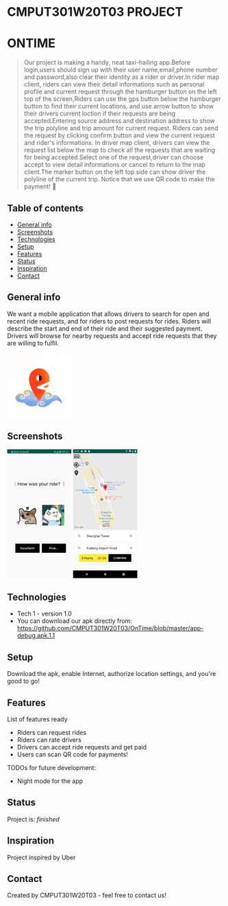# CMPUT301W20T03 PROJECT 
# ONTIME
> Our project is making a handy, neat taxi-hailing app.Before login,users should sign up with their user name,email,phone number and password,also clear their identity as a rider or driver.In rider map client, riders can view their detail informations such as personal profile and current request through the hamburger button on the left top of the screen,Riders can use the gps button below the hamburger button to find their current locations, and use arrow button to show their drivers current loction if their requests are being accepted.Entering source address and destination address to show the trip polyline and trip amount for current request. Riders can send the request by clicking confirm button and view the current request and rider's informations. In driver map client, drivers can view the request list below the map to check all the requests that are waiting for being accepted.Select one of the request,driver can choose accept to view detail informations or cancel to return to the map client.The marker button on the left top side can show driver the polyline of the current trip. Notice that we use QR code to make the payment! 👀 

## Table of contents
* [General info](#general-info)
* [Screenshots](#screenshots)
* [Technologies](#technologies)
* [Setup](#setup)
* [Features](#features)
* [Status](#status)
* [Inspiration](#inspiration)
* [Contact](#contact)

## General info
We want a mobile application that allows drivers to search for open and recent ride requests, and for riders to post requests for rides. Riders will describe the start and end of their ride and their suggested payment. Drivers will browse for nearby requests and accept ride requests that they are willing to fulfil. 

<img width="150" height="150" alt = "APP icon" src="https://github.com/CMPUT301W20T03/OnTime/blob/master/doc/Screenshots/768c7a7248db284e3dbfb169aee0461.jpg"/>

## Screenshots
<img width="150" height="300" alt = "Rate a ride" src="https://github.com/CMPUT301W20T03/OnTime/blob/master/doc/Screenshots/e545da195497b3da5ffe7277fd2edd1.jpg"/>

<img width="150" height="300" alt = "Request a ride" src="https://github.com/CMPUT301W20T03/OnTime/blob/master/doc/Screenshots/51c2fbe0eb036246b9d9aa143ff602a.png"/>

## Technologies
* Tech 1 - version 1.0
* You can download our apk directly from: https://github.com/CMPUT301W20T03/OnTime/blob/master/app-debug.apk.1.1


## Setup
Download the apk, enable Internet, authorize location settings, and you're good to go!

## Features
List of features ready 
* Riders can request rides
* Riders can rate drivers
* Drivers can accept ride requests and get paid
* Users can scan QR code for payments!

TODOs for future development:
* Night mode for the app

## Status
Project is: _finished_

## Inspiration
Project inspired by Uber

## Contact
Created by CMPUT301W20T03 - feel free to contact us!

